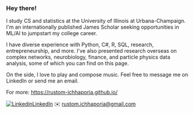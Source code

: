 ### Hey there!

<!--
**rustom-ichhaporia/rustom-ichhaporia** is a ✨ _special_ ✨ repository because its `README.md` (this file) appears on your GitHub profile.
- 🔭 I’m currently working on ...
- 🌱 I’m currently learning ...
- 👯 I’m looking to collaborate on ...
- 🤔 I’m looking for help with ...
- 💬 Ask me about ...
- 📫 How to reach me: ...
- 😄 Pronouns: ...
- ⚡ Fun fact: ...
-->
I study CS and statistics at the University of Illinois at Urbana-Champaign. I'm an internationally published James Scholar seeking opportunities in ML/AI to jumpstart my college career. 

I have diverse experience with Python, C#, R, SQL, research, entrepreneurship, and more. I've also presented research overseas on complex networks, neurobiology, finance, and particle physics data analysis, some of which you can find on this page.

On the side, I love to play and compose music. Feel free to message me on LinkedIn or send me an email. 

For more: https://rustom-ichhaporia.github.io/


[![Linkedin](https://i.stack.imgur.com/gVE0j.png)LinkedIn](https://www.linkedin.com/in/rustom-ichhaporia/)
✉️ <rustom.ichhaporia@gmail.com>
